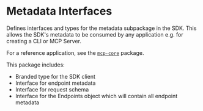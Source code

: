 # Metadata Interfaces

Defines interfaces and types for the metadata subpackage in the SDK. This allows the SDK's metadata to be consumed by any application e.g. for creating a CLI or MCP Server.

For a reference application, see the [`mcp-core`](../mcp-core/) package.

This package includes:
- Branded type for the SDK client
- Interface for endpoint metadata
- Interface for request schema
- Interface for the Endpoints object which will contain all endpoint metadata
